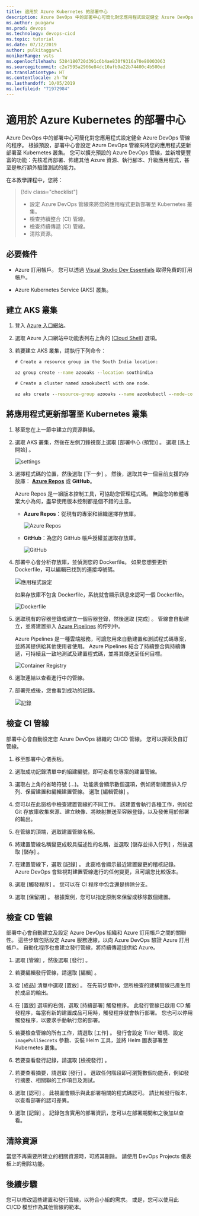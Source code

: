 ```yaml
---
title: 適用於 Azure Kubernetes 的部署中心
description: Azure DevOps 中的部署中心可簡化對您應用程式設定健全 Azure DevOps 管線的程序
ms.author: puagarw
ms.prod: devops
ms.technology: devops-cicd
ms.topic: tutorial
ms.date: 07/12/2019
author: pulkitaggarwl
monikerRange: vsts
ms.openlocfilehash: 5384180720d391c6b4ae830f9316a70e80003063
ms.sourcegitcommit: c2e7595a2966e84dc10afb9a22b74400c4b500ed
ms.translationtype: HT
ms.contentlocale: zh-TW
ms.lasthandoff: 10/05/2019
ms.locfileid: "71972984"
---
```

# <a name="deployment-center-for-azure-kubernetes"></a>適用於 Azure Kubernetes 的部署中心

Azure DevOps 中的部署中心可簡化對您應用程式設定健全 Azure DevOps 管線的程序。 根據預設，部署中心會設定 Azure DevOps 管線來將您的應用程式更新部署至 Kubernetes 叢集。 您可以擴充預設的 Azure DevOps 管線，並新增更豐富的功能：先核准再部署、佈建其他 Azure 資源、執行腳本、升級應用程式，甚至是執行額外驗證測試的能力。

在本教學課程中，您將：

> [!div class="checklist"]
> * 設定 Azure DevOps 管線來將您的應用程式更新部署至 Kubernetes 叢集。
> * 檢查持續整合 (CI) 管線。
> * 檢查持續傳遞 (CI) 管線。
> * 清除資源。

## <a name="prerequisites"></a>必要條件

* Azure 訂用帳戶。 您可以透過 [Visual Studio Dev Essentials](https://visualstudio.microsoft.com/dev-essentials/) 取得免費的訂用帳戶。

* Azure Kubernetes Service (AKS) 叢集。

## <a name="create-an-aks-cluster"></a>建立 AKS 叢集

1. 登入 [Azure 入口網站](https://portal.azure.com/)。

1. 選取 Azure 入口網站中功能表列右上角的 [[Cloud Shell](https://docs.microsoft.com/azure/cloud-shell/overview)] 選項。

1. 若要建立 AKS 叢集，請執行下列命令：

    ```cmd
    # Create a resource group in the South India location:

    az group create --name azooaks --location southindia

    # Create a cluster named azookubectl with one node.

    az aks create --resource-group azooaks --name azookubectl --node-count 1 --enable-addons monitoring --generate-ssh-keys
    ```

## <a name="deploy-application-updates-to-a-kubernetes-cluster"></a>將應用程式更新部署至 Kubernetes 叢集

1. 移至您在上一節中建立的資源群組。

1. 選取 AKS 叢集，然後在左側刀鋒視窗上選取 [部署中心 (預覽)]  。 選取 [馬上開始]  。

   ![settings](media/deployment-center-launcher/settings.png)

1. 選擇程式碼的位置，然後選取 [下一步]  。 然後，選取其中一個目前支援的存放庫： **[Azure Repos](https://docs.microsoft.com/azure/devops/repos/index?view=azure-devops)** 或 **GitHub**。

    Azure Repos 是一組版本控制工具，可協助您管理程式碼。 無論您的軟體專案大小為何，盡早使用版本控制都是個不錯的主意。

    - **Azure Repos**：從現有的專案和組織選擇存放庫。

        ![Azure Repos](media/deployment-center-launcher/azure-repos.gif)

    - **GitHub**：為您的 GitHub 帳戶授權並選取存放庫。

        ![GitHub](media/deployment-center-launcher/github.gif)


1. 部署中心會分析存放庫，並偵測您的 Dockerfile。 如果您想要更新 Dockerfile，可以編輯已找到的連接埠號碼。

    ![應用程式設定](media/deployment-center-launcher/application-settings.png)

    如果存放庫不包含 Dockerfile，系統就會顯示訊息來認可一個 Dockerfile。

    ![Dockerfile](media/deployment-center-launcher/dockerfile.png)

1. 選取現有的容器登錄或建立一個容器登錄，然後選取 [完成]  。 管線會自動建立，並將建置排入 [Azure Pipelines](https://docs.microsoft.com/azure/devops/pipelines/index?view=azure-devops) 的佇列中。

    Azure Pipelines 是一種雲端服務，可讓您用來自動建置和測試程式碼專案，並將其提供給其他使用者使用。 Azure Pipelines 結合了持續整合與持續傳遞，可持續且一致地測試及建置程式碼，並將其傳送至任何目標。

    ![Container Registry](media/deployment-center-launcher/container-registry.png)

1. 選取連結以查看進行中的管線。

1. 部署完成後，您會看到成功的記錄。

    ![記錄](media/deployment-center-launcher/logs.png)

## <a name="examine-the-ci-pipeline"></a>檢查 CI 管線

部署中心會自動設定您 Azure DevOps 組織的 CI/CD 管線。 您可以探索及自訂管線。

1. 移至部署中心儀表板。  

1. 選取成功記錄清單中的組建編號，即可查看您專案的建置管線。

1. 選取右上角的省略符號 (...)。 功能表會顯示數個選項，例如將新建置排入佇列、保留建置和編輯建置管線。 選取 [編輯管線]  。 

1. 您可以在此窗格中檢查建置管線的不同工作。 該建置會執行各種工作，例如從 Git 存放庫收集來源、建立映像、將映射推送至容器登錄，以及發佈用於部署的輸出。

1. 在管線的頂端，選取建置管線名稱。

1. 將建置管線名稱變更成較具描述性的名稱，並選取 [儲存並排入佇列]  ，然後選取 [儲存]  。

1. 在建置管線下，選取 [記錄]  。 此窗格會顯示最近建置變更的稽核記錄。 Azure DevOps 會監視對建置管線進行的任何變更，且可讓您比較版本。

1. 選取 [觸發程序]  。 您可以在 CI 程序中包含還是排除分支。

1. 選取 [保留期]  。 根據案例，您可以指定原則來保留或移除數個建置。

## <a name="examine-the-cd-pipeline"></a>檢查 CD 管線

部署中心會自動建立及設定 Azure DevOps 組織和 Azure 訂用帳戶之間的關聯性。 這些步驟包括設定 Azure 服務連線，以向 Azure DevOps 驗證 Azure 訂用帳戶。 自動化程序也會建立發行管線，將持續傳遞提供給 Azure。

1. 選取 [管線]  ，然後選取 [發行]  。

1. 若要編輯發行管線，請選取 [編輯]  。

1. 從 [成品]  清單中選取 [置放]  。 在先前步驟中，您所檢查的建構管線已產生用於成品的輸出。 

1. 在 [置放]  選項的右側，選取 [持續部署]  觸發程序。 此發行管線已啟用 CD 觸發程序，每當有新的建置成品可用時，觸發程序就會執行部署。 您也可以停用觸發程序，以要求手動執行您的部署。

1. 若要檢查管線的所有工作，請選取 [工作]  。 發行會設定 Tiller 環境、設定 `imagePullSecrets` 參數、安裝 Helm 工具，並將 Helm 圖表部署至 Kubernetes 叢集。

1. 若要查看發行記錄，請選取 [檢視發行]  。

1. 若要查看摘要，請選取 [發行]  。 選取任何階段即可瀏覽數個功能表，例如發行摘要、相關聯的工作項目及測試。 

1. 選取 [認可]  。 此視圖會顯示與此部署相關的程式碼認可。 請比較發行版本，以查看部署的認可差異。

1. 選取 [記錄]  。 記錄包含實用的部署資訊，您可以在部署期間和之後加以查看。

## <a name="clean-up-resources"></a>清除資源

當您不再需要所建立的相關資源時，可將其刪除。 請使用 DevOps Projects 儀表板上的刪除功能。

## <a name="next-steps"></a>後續步驟

您可以修改這些建置和發行管線，以符合小組的需求。 或是，您可以使用此 CI/CD 模型作為其他管線的範本。
